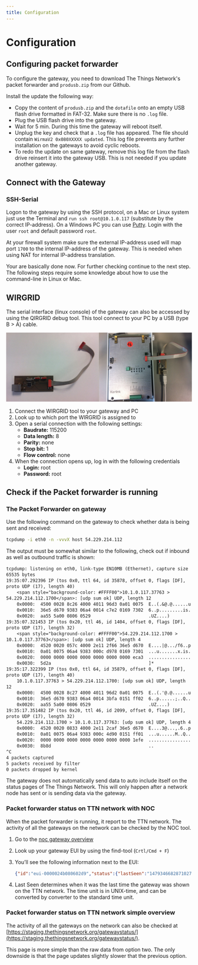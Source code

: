 ```yaml
---
title: Configuration
---
```


# Configuration

## Configuring packet forwarder
To configure the gateway, you need to download The Things Network's packet forwarder and `produsb.zip` from our Github.

Install the update the following way:

- Copy the content of `produsb.zip` and the `dotafile` onto an empty USB flash drive formatted in FAT-32. Make sure there is no `.log` file.
- Plug the USB flash drive into the gateway.
- Wait for 5 min. During this time the gateway will reboot itself.
- Unplug the key and check that a `.log` file has appeared. The file should contain  `WirmaV2 0x080XXXXX updated`. This log file prevents any further installation on the gateways to avoid cyclic reboots.
- To redo the update on same gateway, remove this log file from the flash drive reinsert it into the gateway USB. This is not needed if you update another gateway.

## Connect with the Gateway

### SSH-Serial
Logon to the gateway by using the SSH protocol, on a Mac or Linux system just use the Terminal and `run ssh root@10.1.0.117` (substitute by the correct IP-address). On a Windows PC you can use [Putty](http://www.chiark.greenend.org.uk/~sgtatham/putty/download.html). Login with the user `root` and default password `root`.

At your firewall system make sure the external IP-address used will map port `1700` to the internal IP-address of the gateway. This is needed when using NAT for internal IP-address translation.

Your are basically done now. For further checking continue to the next step. The following steps require some knowledge about how to use the command-line in Linux or Mac.

## WIRGRID
The serial interface (linux console) of the gateway can also be accessed by using the QIRGRID debug tool. This tool connect to your PC by a USB (type B > A) cable.

![WIRGRID](config-wirgrid.jpg)

1.	Connect the WIRGRID tool to your gateway and PC 
2.	Look up to which port the WIRGRID is assigned to
3.	Open a serial connection with the following settings:
    - **Baudrate:** 115200
    - **Data length:** 8
    - **Parity:** none
    - **Stop bit:** 1
    - **Flow control:** none
4. When the connection opens up, log in with the following credentials
    - **Login:** root
    - **Password:** root

## Check if the Packet forwarder is running

### The Packet Forwarder on gateway
Use the following command on the gateway to check whether data is being sent and received:

```bash
tcpdump -i eth0 -n -vvvX host 54.229.214.112
```

The output must be somewhat similar to the following, check out if inbound as well as outbound traffic is shown:

```plaintext
tcpdump: listening on eth0, link-type EN10MB (Ethernet), capture size 65535 bytes
19:35:07.292396 IP (tos 0x0, ttl 64, id 35878, offset 0, flags [DF], proto UDP (17), length 40)
    <span style="background-color: #FFFF00">10.1.0.117.37763 > 54.229.214.112.1700</span>: [udp sum ok] UDP, length 12
	0x0000:  4500 0028 8c26 4000 4011 96d3 0a01 0075  E..(.&@.@......u
	0x0010:  36e5 d670 9383 06a4 0014 c7e2 0169 7302  6..p.........is.
	0x0020:  aa55 5a00 0806 0529                      .UZ....)
19:35:07.321453 IP (tos 0x20, ttl 46, id 1404, offset 0, flags [DF], proto UDP (17), length 32)
    <span style="background-color: #FFFF00">54.229.214.112.1700 > 10.1.0.117.37763</span>: [udp sum ok] UDP, length 4
	0x0000:  4520 0020 057c 4000 2e11 2f66 36e5 d670  E....|@.../f6..p
	0x0010:  0a01 0075 06a4 9383 000c d978 0169 7301  ...u.......x.is.
	0x0020:  0000 0000 0000 0000 0000 0000 0000 eca3  ................
	0x0030:  5d2a                                     ]*
19:35:17.322399 IP (tos 0x0, ttl 64, id 35879, offset 0, flags [DF], proto UDP (17), length 40)
    10.1.0.117.37763 > 54.229.214.112.1700: [udp sum ok] UDP, length 12
	0x0000:  4500 0028 8c27 4000 4011 96d2 0a01 0075  E..(.'@.@......u
	0x0010:  36e5 d670 9383 06a4 0014 3bfa 0151 ff02  6..p......;..Q..
	0x0020:  aa55 5a00 0806 0529                      .UZ....)
19:35:17.351482 IP (tos 0x20, ttl 46, id 2099, offset 0, flags [DF], proto UDP (17), length 32)
    54.229.214.112.1700 > 10.1.0.117.37763: [udp sum ok] UDP, length 4
	0x0000:  4520 0020 0833 4000 2e11 2caf 36e5 d670  E....3@...,.6..p
	0x0010:  0a01 0075 06a4 9383 000c 4d90 0151 ff01  ...u......M..Q..
	0x0020:  0000 0000 0000 0000 0000 0000 0000 1efe  ................
	0x0030:  8b8d                                     ..
^C
4 packets captured
5 packets received by filter
0 packets dropped by kernel
```

The gateway does not automatically send data to auto include itself on the status pages of The Things Network. This will only happen after a network node has sent or is sending data via the gateway.

### Packet forwarder status on TTN network with NOC

When the packet forwarder is running, it report to the TTN network. The activity of all the gateways on the network can be checked by the NOC tool. 

1.	Go to the [noc gateway overview](http://noc.thethingsnetwork.org:2020/api/v1/gateways)
2.	Look up your gateway EUI by using the find-tool (`Crtl/Cmd + F`)
3.	You’ll see the following information next to the EUI:

    ```json
    {"id":"eui-0000024b080602d9","status":{"lastSeen":"1479346682871027747"}}
    ```
    
4.	Last Seen determines when it was the last time the gateway was shown on the TTN network. The time unit is in UNIX-time, and can be converted by converter to the standard time unit.

### Packet forwarder status on TTN network simple overview

The activity of all the gateways on the network can also be checked at [https://staging.thethingsnetwork.org/gatewaystatus/](https://staging.thethingsnetwork.org/gatewaystatus/).

This page is more simple than the raw data from option two. The only downside is that the page updates slightly slower that the previous option.
